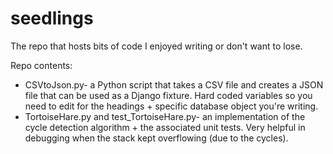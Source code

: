 seedlings
=========

The repo that hosts bits of code I enjoyed writing or don't want to lose.

Repo contents:

- CSVtoJson.py- a Python script that takes a CSV file and creates a JSON file that can be used as a Django fixture. Hard coded variables so you need to edit for the headings + specific database object you're writing.
- TortoiseHare.py and test_TortoiseHare.py- an implementation of the cycle detection algorithm + the associated unit tests. Very helpful in debugging when the stack kept overflowing (due to the cycles).
